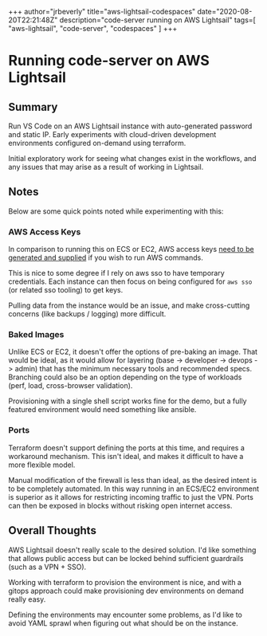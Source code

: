 +++
author="jrbeverly"
title="aws-lightsail-codespaces"
date="2020-08-20T22:21:48Z"
description="code-server running on AWS Lightsail"
tags=[
  "aws-lightsail",
  "code-server",
  "codespaces"
]
+++

# Running code-server on AWS Lightsail

## Summary

Run VS Code on an AWS Lightsail instance with auto-generated password and static IP. Early experiments with cloud-driven development environments configured on-demand using terraform.

Initial exploratory work for seeing what changes exist in the workflows, and any issues that may arise as a result of working in Lightsail.

## Notes

Below are some quick points noted while experimenting with this:

### AWS Access Keys

In comparison to running this on ECS or EC2, AWS access keys [need to be generated and supplied](https://lightsail.aws.amazon.com/ls/docs/en_us/articles/lightsail-how-to-set-up-access-keys-to-use-sdk-api-cli) if you wish to run AWS commands.

This is nice to some degree if I rely on aws sso to have temporary credentials. Each instance can then focus on being configured for `aws sso` (or related sso tooling) to get keys.

Pulling data from the instance would be an issue, and make cross-cutting concerns (like backups / logging) more difficult.

### Baked Images

Unlike ECS or EC2, it doesn't offer the options of pre-baking an image. That would be ideal, as it would allow for layering (base -> developer -> devops -> admin) that has the minimum necessary tools and recommended specs. Branching could also be an option depending on the type of workloads (perf, load, cross-browser validation).

Provisioning with a single shell script works fine for the demo, but a fully featured environment would need something like ansible.

### Ports

Terraform doesn't support defining the ports at this time, and requires a workaround mechanism. This isn't ideal, and makes it difficult to have a more flexible model.

Manual modification of the firewall is less than ideal, as the desired intent is to be completely automated. In this way running in an ECS/EC2 environment is superior as it allows for restricting incoming traffic to just the VPN. Ports can then be exposed in blocks without risking open internet access.

## Overall Thoughts

AWS Lightsail doesn't really scale to the desired solution. I'd like something that allows public access but can be locked behind sufficient guardrails (such as a VPN + SSO).

Working with terraform to provision the environment is nice, and with a gitops approach could make provisioning dev environments on demand really easy.

Defining the environments may encounter some problems, as I'd like to avoid YAML sprawl when figuring out what should be on the instance.
